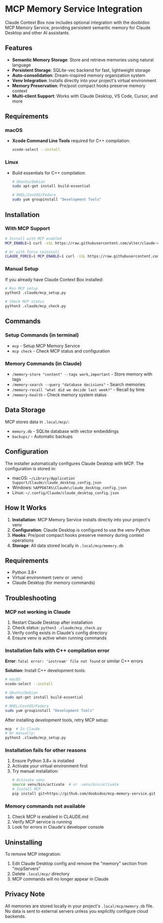 # MCP Memory Service Integration

Claude Context Box now includes optional integration with the doobidoo MCP Memory Service, providing persistent semantic memory for Claude Desktop and other AI assistants.

## Features

- **Semantic Memory Storage**: Store and retrieve memories using natural language
- **Persistent Storage**: SQLite-vec backend for fast, lightweight storage
- **Auto-consolidation**: Dream-inspired memory organization system
- **Venv Integration**: Installs directly into your project's virtual environment
- **Memory Preservation**: Pre/post compact hooks preserve memory context
- **Multi-client Support**: Works with Claude Desktop, VS Code, Cursor, and more

## Requirements

### macOS
- **Xcode Command Line Tools** required for C++ compilation:
  ```bash
  xcode-select --install
  ```

### Linux
- Build essentials for C++ compilation:
  ```bash
  # Ubuntu/Debian
  sudo apt-get install build-essential
  
  # RHEL/CentOS/Fedora
  sudo yum groupinstall "Development Tools"
  ```

## Installation

### With MCP Support

```bash
# Install with MCP enabled
MCP_ENABLE=1 curl -sSL https://raw.githubusercontent.com/alter/claude-context-box/main/install.py | python3

# Or with force reinstall
CLAUDE_FORCE=1 MCP_ENABLE=1 curl -sSL https://raw.githubusercontent.com/alter/claude-context-box/main/install.py | python3
```

### Manual Setup

If you already have Claude Context Box installed:

```bash
# Run MCP setup
python3 .claude/mcp_setup.py

# Check MCP status
python3 .claude/mcp_check.py
```

## Commands

### Setup Commands (in terminal)
- `mcp` - Setup MCP Memory Service
- `mcp check` - Check MCP status and configuration

### Memory Commands (in Claude)
- `/memory-store "content" --tags work,important` - Store memory with tags
- `/memory-search --query "database decisions"` - Search memories
- `/memory-recall "what did we decide last week?"` - Recall by time
- `/memory-health` - Check memory system status

## Data Storage

MCP stores data in `.local/mcp/`:
- `memory.db` - SQLite database with vector embeddings
- `backups/` - Automatic backups

## Configuration

The installer automatically configures Claude Desktop with MCP. The configuration is stored in:
- macOS: `~/Library/Application Support/Claude/claude_desktop_config.json`
- Windows: `%APPDATA%\Claude\claude_desktop_config.json`
- Linux: `~/.config/Claude/claude_desktop_config.json`

## How It Works

1. **Installation**: MCP Memory Service installs directly into your project's venv
2. **Configuration**: Claude Desktop is configured to use the venv Python
3. **Hooks**: Pre/post compact hooks preserve memory during context operations
4. **Storage**: All data stored locally in `.local/mcp/memory.db`

## Requirements

- Python 3.8+
- Virtual environment (venv or .venv)
- Claude Desktop (for memory commands)

## Troubleshooting

### MCP not working in Claude
1. Restart Claude Desktop after installation
2. Check status: `python3 .claude/mcp_check.py`
3. Verify config exists in Claude's config directory
4. Ensure venv is active when running commands

### Installation fails with C++ compilation error
**Error**: `fatal error: 'iostream' file not found` or similar C++ errors

**Solution**: Install C++ development tools:
```bash
# macOS
xcode-select --install

# Ubuntu/Debian
sudo apt-get install build-essential

# RHEL/CentOS/Fedora
sudo yum groupinstall "Development Tools"
```

After installing development tools, retry MCP setup:
```bash
mcp  # In Claude
# Or manually:
python3 .claude/mcp_setup.py
```

### Installation fails for other reasons
1. Ensure Python 3.8+ is installed
2. Activate your virtual environment first
3. Try manual installation:
   ```bash
   # Activate venv
   source venv/bin/activate  # or .venv/bin/activate
   # Install MCP
   pip install git+https://github.com/doobidoo/mcp-memory-service.git
   ```

### Memory commands not available
1. Check MCP is enabled in CLAUDE.md
2. Verify MCP service is running
3. Look for errors in Claude's developer console

## Uninstalling

To remove MCP integration:
1. Edit Claude Desktop config and remove the "memory" section from "mcpServers"
2. Delete `.local/mcp/` directory
3. MCP commands will no longer appear in Claude

## Privacy Note

All memories are stored locally in your project's `.local/mcp/memory.db` file. No data is sent to external servers unless you explicitly configure cloud backends.
